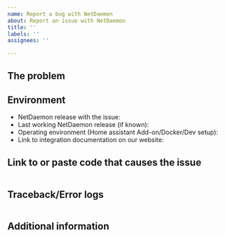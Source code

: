 ```yaml
---
name: Report a bug with NetDaemon
about: Report an issue with NetDaemon
title: ''
labels: ''
assignees: ''

---
```


<!-- READ THIS FIRST:
  - If you need additional help with this template, please refer to https://netdaemon.xtz/help/reporting_issues/
  - Make sure you are running the latest version of NetDaemon before reporting an issue: https://github.com/net-daemon/netdaemon/releases
  - Do not use issues for support, we have the discord server for that purpose. https://discord.gg/K3xwfcX
  - Provide as many details as possible. Paste logs, configuration samples and code into the backticks.
  DO NOT DELETE ANY TEXT from this template! Otherwise, your issue may be closed without comment.
-->
## The problem
<!--
  Describe the issue you are experiencing here to communicate to the
  maintainers. Tell us what you were trying to do and what happened.
-->


## Environment
<!--
  Provide details about the versions you are using, which helps us to reproduce
  and find the issue quicker. Version information is found in the
  in the logs at startup.
-->

- NetDaemon release with the issue:
- Last working NetDaemon release (if known):
- Operating environment (Home assistant Add-on/Docker/Dev setup):
- Link to integration documentation on our website:

## Link to or paste code that causes the issue
<!--
  Example of code that causes the issue.
-->

```c#

```

## Traceback/Error logs
<!--
  If you come across any trace or error logs, please provide them.
-->

```txt

```

## Additional information
